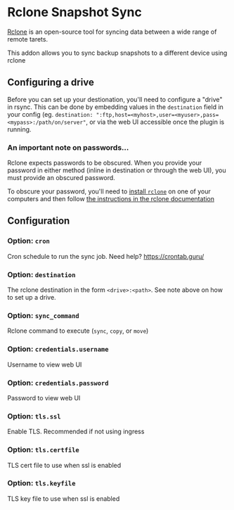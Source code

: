 # Rclone Snapshot Sync

[Rclone](https://rclone.org) is an open-source tool for syncing data between a wide range of remote tarets.

This addon allows you to sync backup snapshots to a different device using rclone

## Configuring a drive

Before you can set up your destionation, you'll need to configure a "drive" in rsync. This can be done by embedding values in the `destination` field in your config (eg. `destination: ":ftp,host=<myhost>,user=<myuser>,pass=<mypass>:/path/on/server"`, or via the web UI accessible once the plugin is running.

### An important note on passwords...
Rclone expects passwords to be obscured. When you provide your password in either method (inline in destination or through the web UI), you must provide an obscured password.

To obscure your password, you'll need to [install `rclone`](https://rclone.org/install/) on one of your computers and then follow [the instructions in the rclone documentation](https://rclone.org/commands/rclone_obscure/)

## Configuration

### Option: `cron`

Cron schedule to run the sync job. Need help? https://crontab.guru/

### Option: `destination`

The rclone destination in the form `<drive>:<path>`. See note above on how to set up a drive.

### Option: `sync_command`

Rclone command to execute (`sync`, `copy`, or `move`)

### Option: `credentials.username`

Username to view web UI

### Option: `credentials.password`

Password to view web UI

### Option: `tls.ssl`

Enable TLS. Recommended if not using ingress

### Option: `tls.certfile`

TLS cert file to use when ssl is enabled

### Option: `tls.keyfile`

TLS key file to use when ssl is enabled
